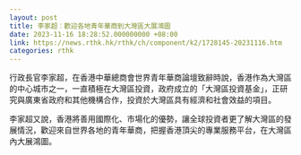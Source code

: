 ```yaml
---
layout: post
title: 李家超︰歡迎各地青年華商到大灣區大展鴻圖
date: 2023-11-16 18:28:52.000000000 +08:00
link: https://news.rthk.hk/rthk/ch/component/k2/1728145-20231116.htm
categories: rthk
---
```


行政長官李家超，在香港中華總商會世界青年華商論壇致辭時說，香港作為大灣區的中心城市之一，一直積極在大灣區投資，政府成立的「大灣區投資基金」，正研究與廣東省政府和其他機構合作，投資於大灣區具有經濟和社會效益的項目。

李家超又說，香港將善用國際化、市場化的優勢，讓全球投資者更了解大灣區的發展情況，歡迎來自世界各地的青年華商，把握香港頂尖的專業服務平台，在大灣區內大展鴻圖。
